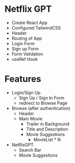 # Netflix GPT

- Create React App
- Configured TailwindCSS
- Header
- Routing of App
- Login Form
- Sign up Form
- Form Validation
- useRef Hook

# Features

- Login/Sign Up
  - Sign Up / Sign In Form
  - redirect to Browse Page
- Browse (after authentication)
  - Header
  - Main Movie
    - Trailer in Background
    - Title and Description
    - Movie Suggestions
      - MovieList \* N
- NetflixGPT
  - Search Bar
  - Movie Suggestions
